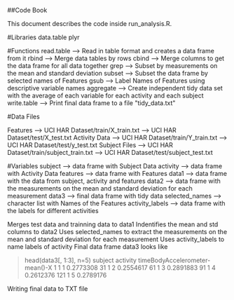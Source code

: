 ##Code Book

This document describes the code inside run_analysis.R.

#Libraries
data.table
plyr

#Functions
read.table --> Read in table format and creates a data frame from it
rbind --> Merge data tables by rows
cbind --> Merge columns to get the data frame for all data together
grep --> Subset by measurements on the mean and standard deviation
subset --> Subset the data frame by selected names of Features
gsub --> Label Names of Features using descriptive variable names
aggregate --> Create independent tidy data set with the average of each variable for each activity and each subject
write.table --> Print final data frame to a file "tidy_data.txt"

#Data Files

Features --> UCI HAR Dataset/train/X_train.txt 
         --> UCI HAR Dataset/test/X_test.txt
Activity Data --> UCI HAR Dataset/train/Y_train.txt 
              --> UCI HAR Dataset/test/y_test.txt
Subject Files --> UCI HAR Dataset/train/subject_train.txt 
              --> UCI HAR Dataset/test/subject_test.txt

#Variables
subject --> data frame with Subject Data
activity --> data frame with Activity Data
features --> data frame with Features
data1 --> data frame with the data from subject, activity and features
data2 --> data frame with the measurements on the mean and standard deviation for each measurement
data3 --> final data frame with tidy data
selected_names --> character list with Names of the Features
activity_labels --> data frame with the labels for different activities

Merges test data and trainning data to data1
Indentifies the mean and std columns to data2
Uses selected_names to extract the measurements on the mean and standard deviation for each measurement
Uses activity_labels to name labels of activity
Final data frame data3 looks like

>head(data3[, 1:3], n=5)
    subject activity timeBodyAccelerometer-mean()-X
1         1        1                      0.2773308
31        1        2                      0.2554617
61        1        3                      0.2891883
91        1        4                      0.2612376
121       1        5                      0.2789176

Writing final data to TXT file
